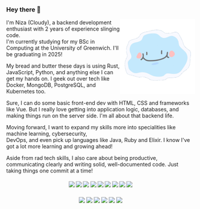 ### Hey there 👋
<p><img align="right" width="200px" height="200px" src="https://github.com/devniza/devniza/blob/main/assets/smiley-cloud.gif" alt="smiling cloud" /></p>

I'm Niza (Cloudy), a backend development enthusiast with 2 years of experience slinging code. </br>
I'm currently studying for my BSc in Computing at the University of Greenwich. 
I'll be graduating in 2025!</br> 

My bread and butter these days is using Rust, JavaScript, Python, and 
anything else I can get my hands on. 
I geek out over tech like Docker, MongoDB, PostgreSQL, and Kubernetes too.

Sure, I can do some basic front-end dev with HTML, CSS and frameworks like Vue. But I really love getting into application logic, databases, and making things run on the server side. I'm all about that backend life.

Moving forward, I want to expand my skills more into specialities like machine learning, cybersecurity, </br>
DevOps, and even pick up languages like Java, Ruby and Elixir. I know I've got a lot more learning and growing ahead!

Aside from rad tech skills, I also care about being productive, communicating clearly and writing solid, well-documented code. Just taking things one commit at a time!

####      <div align="center">![](https://img.shields.io/badge/Vue-green) ![](https://img.shields.io/badge/Nuxt-darkgreen) ![](https://img.shields.io/badge/Node-lightgreen) ![](https://img.shields.io/badge/Python-blue) ![](https://img.shields.io/badge/Docker-darkblue) ![](https://img.shields.io/badge/CI/CD-blue) ![](https://img.shields.io/badge/JavaScript-yellow) ![](https://img.shields.io/badge/TypeScript-darkblue) ![](https://img.shields.io/badge/MongoDB-darkgreen) </div>
### <div align="center">![](https://img.shields.io/badge/PostgreSQL-blue) ![](https://img.shields.io/badge/HTML-darkyellow) ![](https://img.shields.io/badge/CSS-blue) ![](https://img.shields.io/badge/TailwindCSS-lightblue) ![](https://img.shields.io/badge/Kubernetes-blue) ![](https://img.shields.io/badge/Github-grey)</div>
<!--
**devniza/devniza** is a ✨ _special_ ✨ repository because its `README.md` (this file) appears on your GitHub profile.

Here are some ideas to get you started:

- 🔭 I’m currently working on ...
- 🌱 I’m currently learning ...
- 👯 I’m looking to collaborate on ...
- 🤔 I’m looking for help with ...
- 💬 Ask me about ...
- 📫 How to reach me: ...
- 😄 Pronouns: ...
- ⚡ Fun fact: ...
-->
